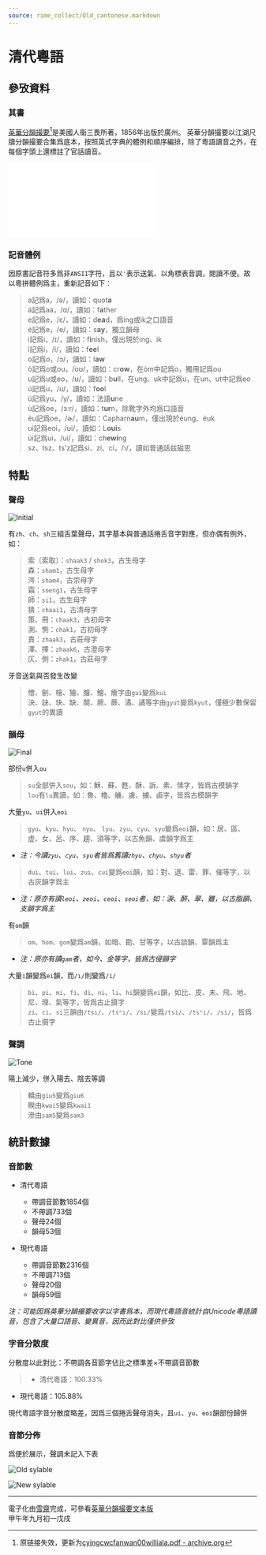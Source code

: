 ```yaml
---
source: rime_collect/Old_cantonese.markdown
---
```


# 清代粵語

## 參攷資料

### 其書

[英華分韻撮要](https://library.umac.mo/ebooks/b31043793.pdf)[^1]是美國人衞三畏所著，1856年出版於廣州。
英華分韻撮要以江湖尺牘分韻撮要合集爲底本，按照英式字典的體例和順序編排，除了粵語讀音之外，在每個字頭上還標註了官話讀音。

<object data="/rime-docs/assets/pdf/英華分韻撮要.pdf" type="application/pdf" width="100%" height="500" >
  <embed src="/rime-docs/assets/pdf/英華分韻撮要.pdf" type="application/pdf" />
</object>


[^1]: 原链接失效，更新为[cyingcwcfanwan00williala.pdf - archive.org](http://www.archive.org/download/cyingcwcfanwan00williala/cyingcwcfanwan00williala.pdf) 

### 記音體例

因原書記音符多爲非`ANSII`字符，且以`'`表示送氣、以角標表音調，閱讀不便。故以粵拼體例爲主，重新記音如下：

>a記爲a，/ə/，讀如：quot<b>a</b>  
á記爲aa，/ɑ/，讀如：f<b>a</b>ther   
e記爲e，/ɛ/，讀如：d<b>ea</b>d，爲ing或ik之口語音   
é記爲e，/e/，讀如：s<b>ay</b>，獨立韻母   
i記爲i，/ɪ/，讀如：f<b>i</b>nish，僅出現於ing、ik   
í記爲i，/i/，讀如：f<b>ee</b>l   
o記爲o，/ɔ/，讀如：l<b>aw</b>   
ò記爲o或ou，/oʊ/，讀如：cr<b>ow</b>，在òm中記爲o，獨用記爲ou   
u記爲u或eo，/ʊ/，讀如：b<b>u</b>ll，在ung、uk中記爲u，在un、ut中記爲eo   
ú記爲u，/u/，讀如：f<b>oo</b>l   
ü記爲yu，/y/，讀如：法語<b>u</b>ne   
ù記爲oe，/ɜ:r/，讀如：t<b>ur</b>n，除靴字外均爲口語音   
éu記爲oe，/ɚ/，讀如：Capharn<b>au</b>m，僅出現於éung、éuk   
ui記爲eoi，/ʊi/，讀如：L<b>oui</b>s   
úi記爲ui，/ui/，讀如：ch<b>ewi</b>ng   
sz、tsz、ts’z記爲si、zi、ci，/ɿ/，讀如普通話兹磁思

## 特點

### 聲母

![Initial](./Old_cantonese/initial.svg "聲母演變")

有`zh`、`ch`、`sh`三組舌葉聲母，其字基本與普通話捲舌音字對應，但亦偶有例外，如：

> 索〔索取〕：`shaak3` / `shok3`，古生母字   
 森：`sham1`，古生母字   
 涔：`sham4`，古崇母字   
 霜：`soeng1`，古生母字   
 師：`si1`，古生母字   
 猜：`chaai1`，古清母字   
 策、冊：`chaak3`，古初母字   
 測、惻：`chak1`，古初母字   
 責：`zhaak3`，古莊母字   
 澤、擇：`zhaak6`，古澄母字   
 仄、側：`zhak1`，古莊母字   

牙音送氣與否發生改變

> 儈、劊、檜、獪、膾、鱠、癐字由`gui`變爲`kui`   
 決、訣、玦、缺、闋、厥、蕨、潏、譎等字由`gyut`變爲`kyut`，僅極少數保留`gyut`的異讀

### 韻母

![Final](./Old_cantonese/final.svg "韻母演變")

部份`u`併入`ou`

> `su`全部併入`sou`，如：穌、蘇、甦、酥、訴、素、愫字，皆爲古模韻字   
 `lou`有`lu`異讀，如：魯、櫓、艣、虜、擄、鹵字，皆爲古模韻字

大量`yu`、`ui`併入`eoi`

> `gyu`、`kyu`、`hyu`、 `nyu`、 `lyu`、`zyu`、`cyu`、`syu`變爲`eoi`韻，如：居、區、虚、女、呂、序、趨、須等字，以古魚韻、虞韻字爲主   
* *注：今讀`zyu`、`cyu`、`syu`者皆爲舊讀`zhyu`、`chyu`、`shyu`者*   

> `dui`、`tui`、`lui`、`zui`、`cui`變爲`eoi`韻，如：對、退、雷、罪、催等字，以古灰韻字爲主   
* *注：原亦有讀`leoi`、`zeoi`、`ceoi`、`seoi`者，如：淚、醉、翠、雖，以古脂韻、支韻字爲主*

有`om`韻

> `om`、`hom`、`gom`變爲`am`韻，如暗、勘、甘等字，以古談韻、覃韻爲主   
* *注：原亦有讀`gam`者，如今、金等字，皆爲古侵韻字*

大量`i`韻變爲`ei`韻，而`/ɿ/`則變爲`/i/`

> `bi`、`pi`、`mi`、`fi`、`di`、`ni`、`li`、`hi`韻變爲`ei`韻，如比、皮、未、飛、地、尼、理、氣等字，皆爲古止摄字      
 `zi`、`ci`、`si`三韻由`/tsɿ/`、`/tsʰɿ/`、`/sɿ/`變爲`/tsi/`、`/tsʰi/`、`/si/`，皆爲古止摄字

### 聲調

![Tone](./Old_cantonese/tone.svg "聲調演變")

陽上減少，併入陽去、陰去等調

> 轎由`giu5`變爲`giu6`   
 睽由`kwai5`變爲`kwai1`   
 滲由`sam5`變爲`sam3`

## 統計數據

### 音節數

* 清代粵語
  * 帶調音節數1854個
  * 不帶調733個
  * 聲母24個
  * 韻母53個

* 現代粵語
  * 帶調音節數2316個
  * 不帶調713個
  * 聲母20個
  * 韻母59個

*注：可能因爲英華分韻撮要收字以字書爲本，而現代粵語音統計自Unicode粵語讀音，包含了大量口語音、變異音，因而此對比僅供參攷*

### 字音分散度

分散度以此對比：不帶調各音節字佔比之標準差×不帶調音節數
>* 清代粵語：100.33%
* 現代粵語：105.88%

現代粵語字音分散度略差，因爲三個捲舌聲母消失，且`ui`、`yu`、`eoi`韻部份歸併

### 音節分佈

爲便於展示，聲調未記入下表

![Old sylable](./Old_cantonese/sylable_old.svg "晚清音節")

![New sylable](./Old_cantonese/sylable_new.svg "當代音節")

---

電子化由[雪齋](https://github.com/LEOYoon-Tsaw "雪齋")完成，可參看[英華分韻撮要文本版](https://github.com/LEOYoon-Tsaw/Rime_collections/blob/master/分韻撮要.txt "分韻撮要")   
甲午年九月初一戊戌
